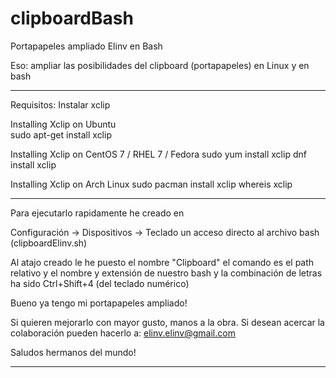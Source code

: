 # clipboardBash
Portapapeles ampliado Elinv en Bash

Eso: ampliar las posibilidades del clipboard (portapapeles) 
en Linux y en bash

-------------------------------

Requisitos:
Instalar 													xclip

Installing Xclip on Ubuntu 				
	sudo apt-get install xclip

Installing Xclip on CentOS 7 / RHEL 7 / Fedora
  sudo yum install xclip
	dnf install xclip

Installing Xclip on Arch Linux
	sudo pacman install xclip
	whereis xclip

------------------------------

Para ejecutarlo rapidamente he creado en

Configuración -> Dispositivos -> Teclado
un acceso directo al archivo bash (clipboardElinv.sh)

Al atajo creado le he puesto el nombre "Clipboard"
el comando es el path relativo y el nombre y extensión de nuestro bash
y la combinación de letras ha sido Ctrl+Shift+4 (del teclado numérico)

Bueno ya tengo mi portapapeles ampliado!

Si quieren mejorarlo con mayor gusto, manos a la obra.
Si desean acercar la colaboración pueden hacerlo a:
elinv.elinv@gmail.com

Saludos hermanos del mundo!

------------------------------
